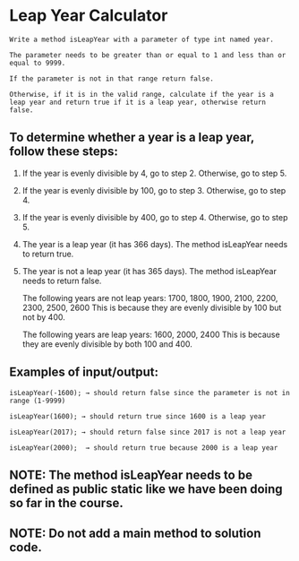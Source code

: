 # Leap Year Calculator

    Write a method isLeapYear with a parameter of type int named year.

    The parameter needs to be greater than or equal to 1 and less than or equal to 9999.

    If the parameter is not in that range return false.

    Otherwise, if it is in the valid range, calculate if the year is a leap year and return true if it is a leap year, otherwise return false.

## To determine whether a year is a leap year, follow these steps:

1. If the year is evenly divisible by 4, go to step 2. Otherwise, go to step 5.
2. If the year is evenly divisible by 100, go to step 3. Otherwise, go to step 4.
3. If the year is evenly divisible by 400, go to step 4. Otherwise, go to step 5.
4. The year is a leap year (it has 366 days). The method isLeapYear needs to return true.
5. The year is not a leap year (it has 365 days). The method isLeapYear needs to return false.

   The following years are not leap years:
   1700, 1800, 1900, 2100, 2200, 2300, 2500, 2600
   This is because they are evenly divisible by 100 but not by 400.

   The following years are leap years:
   1600, 2000, 2400
   This is because they are evenly divisible by both 100 and 400.

## Examples of input/output:

    isLeapYear(-1600); → should return false since the parameter is not in range (1-9999)

    isLeapYear(1600); → should return true since 1600 is a leap year

    isLeapYear(2017); → should return false since 2017 is not a leap year

    isLeapYear(2000);  → should return true because 2000 is a leap year

## NOTE: The method isLeapYear needs to be defined as public static ​like we have been doing so far in the course.

## NOTE: Do not add a main method to solution code.
